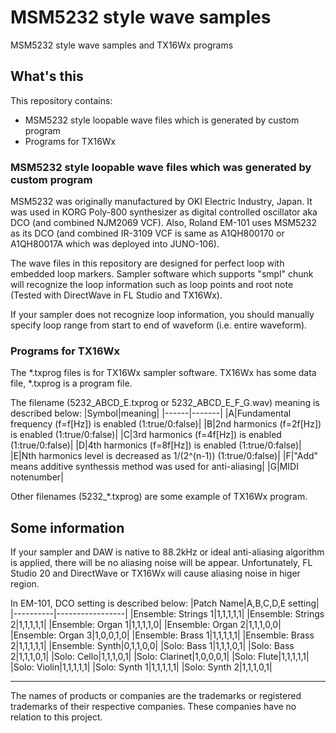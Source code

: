 # MSM5232 style wave samples
MSM5232 style wave samples and TX16Wx programs


## What's this
This repository contains:
- MSM5232 style loopable wave files which is generated by custom program
- Programs for TX16Wx


### MSM5232 style loopable wave files which was generated by custom program
MSM5232 was originally manufactured by OKI Electric Industry, Japan.
It was used in KORG Poly-800 synthesizer as digital controlled oscillator aka DCO (and combined NJM2069 VCF).
Also, Roland EM-101 uses MSM5232 as its DCO (and combined IR-3109 VCF is same as A1QH800170 or A1QH80017A which was deployed into JUNO-106).

The wave files in this repository are designed for perfect loop with embedded loop markers.
Sampler software which supports "smpl" chunk will recognize the loop information such as loop points and root note (Tested with DirectWave in FL Studio and TX16Wx).

If your sampler does not recognize loop information, you should manually specify loop range from start to end of waveform (i.e. entire waveform).


### Programs for TX16Wx
The *.txprog files is for TX16Wx sampler software.
TX16Wx has some data file, *.txprog is a program file.

The filename (5232_ABCD_E.txprog or 5232_ABCD_E_F_G.wav) meaning is described below:
|Symbol|meaning|
|------|-------|
|A|Fundamental frequency (f=f[Hz]) is enabled (1:true/0:false)|
|B|2nd harmonics (f=2f[Hz]) is enabled (1:true/0:false)|
|C|3rd harmonics (f=4f[Hz]) is enabled (1:true/0:false)|
|D|4th harmonics (f=8f[Hz]) is enabled (1:true/0:false)|
|E|Nth harmonics level is decreased as 1/(2^(n-1)) (1:true/0:false)|
|F|"Add" means additive synthessis method was used for anti-aliasing|
|G|MIDI notenumber|

Other filenames (5232_*.txprog) are some example of TX16Wx program.


## Some information
If your sampler and DAW is native to 88.2kHz or ideal anti-aliasing algorithm is applied, there will be no aliasing noise will be appear.
Unfortunately, FL Studio 20 and DirectWave or TX16Wx will cause aliasing noise in higer region.

In EM-101, DCO setting is described below:
|Patch Name|A,B,C,D,E setting|
|----------|-----------------|
|Ensemble: Strings 1|1,1,1,1,1|
|Ensemble: Strings 2|1,1,1,1,1|
|Ensemble: Organ 1|1,1,1,1,0|
|Ensemble: Organ 2|1,1,1,0,0|
|Ensemble: Organ 3|1,0,0,1,0|
|Ensemble: Brass 1|1,1,1,1,1|
|Ensemble: Brass 2|1,1,1,1,1|
|Ensemble: Synth|0,1,1,0,0|
|Solo: Bass 1|1,1,1,0,1|
|Solo: Bass 2|1,1,1,0,1|
|Solo: Cello|1,1,1,0,1|
|Solo: Clarinet|1,0,0,0,1|
|Solo: Flute|1,1,1,1,1|
|Solo: Violin|1,1,1,1,1|
|Solo: Synth 1|1,1,1,1,1|
|Solo: Synth 2|1,1,1,0,1|

---
The names of products or companies are the trademarks or registered trademarks of their respective companies. These companies have no relation to this project.
